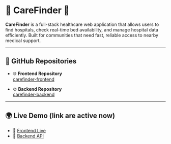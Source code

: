 # 🏥 CareFinder 🚀

**CareFinder** is a full-stack healthcare web application that allows users to find hospitals, check real-time bed availability, and manage hospital data efficiently.
Built for communities that need fast, reliable access to nearby medical support.

---

## 🔗 GitHub Repositories


- 🌐 **Frontend Repository**  
  [carefinder-frontend](https://github.com/Ashi-Verma1758/carefinder-frontend)

- ⚙️ **Backend Repository**  
  [carefinder-backend](https://github.com/Ashi-Verma1758/carefinder--backend)

---

## 🌍 Live Demo (link are active now)

- 🔗 [Frontend Live](https://care-finder-frontend.vercel.app/)
- 🔗 [Backend API](https://carefinder-backend-production.up.railway.app/)



